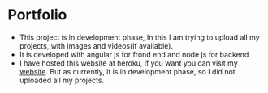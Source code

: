 # Portfolio
- This project is in development phase, In this I am trying to upload all my projects, with images and videos(if available). 
- It is developed with angular js for frond end and node js for backend
- I have hosted this website at heroku, if you want you can visit my [website](https://vinayjain.herokuapp.com/). But as currently, it is in development phase, so I did not uploaded all my projects.
